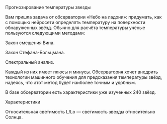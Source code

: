 Прогнозирование температуры звезды

Вам пришла задача от обсерватории «Небо на ладони»: придумать, как с помощью нейросети определять температуру на поверхности обнаруженных звёзд. Обычно для расчёта температуры учёные пользуются следующими методами:

Закон смещения Вина.

Закон Стефана-Больцмана.

Спектральный анализ.

Каждый из них имеет плюсы и минусы. Обсерватория хочет внедрить технологии машинного обучения для предсказания температуры звёзд, надеясь, что этот метод будет наиболее точным и удобным.

В базе обсерватории есть характеристики уже изученных 240 звёзд.

Характеристики

Относительная светимость L/Lo — светимость звезды относительно Солнца.
